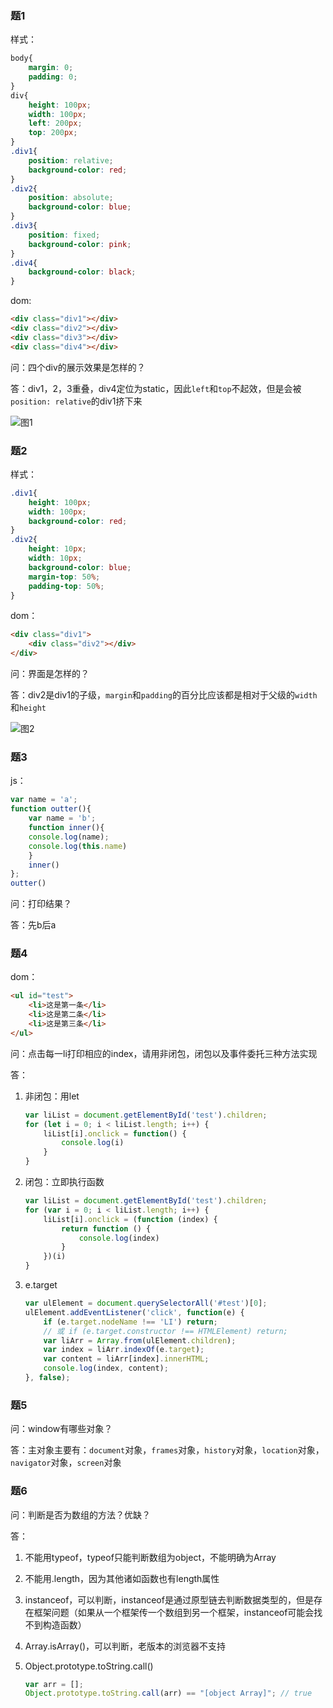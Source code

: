 ### 题1

样式：

```css
body{
    margin: 0;
    padding: 0;
}
div{
    height: 100px;
    width: 100px;
    left: 200px;
    top: 200px;
}
.div1{
    position: relative;
    background-color: red;
}
.div2{
    position: absolute;
    background-color: blue;
}
.div3{
    position: fixed;
    background-color: pink;
}
.div4{
    background-color: black;
}
```

dom:

```html
<div class="div1"></div>
<div class="div2"></div>
<div class="div3"></div>
<div class="div4"></div> 
```

问：四个div的展示效果是怎样的？

答：div1，2，3重叠，div4定位为static，因此`left`和`top`不起效，但是会被`position: relative`的div1挤下来

![图1](D:\front-end-note\images\面试题\图1.png)



### 题2

样式：

```css
.div1{
    height: 100px;
    width: 100px;
    background-color: red;
}
.div2{
    height: 10px;
    width: 10px;
    background-color: blue;
    margin-top: 50%;
    padding-top: 50%;
}
```

dom：

```html
<div class="div1">
    <div class="div2"></div>
</div>
```

问：界面是怎样的？

答：div2是div1的子级，`margin`和`padding`的百分比应该都是相对于父级的`width`和`height`

![图2](D:\front-end-note\images\面试题\图2.png)

### 题3

js：

```js
var name = 'a';
function outter(){
    var name = 'b';
    function inner(){
    console.log(name);
    console.log(this.name)
    }
    inner()
};
outter()
```

问：打印结果？

答：先b后a



### 题4

dom：

```html
<ul id="test">
    <li>这是第一条</li>
    <li>这是第二条</li>
    <li>这是第三条</li>
</ul>
```

问：点击每一li打印相应的index，请用非闭包，闭包以及事件委托三种方法实现

答：

1. 非闭包：用let

   ```js
   var liList = document.getElementById('test').children;
   for (let i = 0; i < liList.length; i++) {
       liList[i].onclick = function() {
           console.log(i)
       }
   }
   ```

   

2. 闭包：立即执行函数

   ```js
   var liList = document.getElementById('test').children;
   for (var i = 0; i < liList.length; i++) {
       liList[i].onclick = (function (index) {
           return function () {
               console.log(index)
           }
       })(i)
   }
   ```

   

3. e.target

   ```js
   var ulElement = document.querySelectorAll('#test')[0];
   ulElement.addEventListener('click', function(e) {
       if (e.target.nodeName !== 'LI') return;
       // 或 if (e.target.constructor !== HTMLElement) return; 
       var liArr = Array.from(ulElement.children);
       var index = liArr.indexOf(e.target);
       var content = liArr[index].innerHTML;
       console.log(index, content);
   }, false);
   ```

   

### 题5

问：window有哪些对象？

答：主对象主要有：`document`对象，`frames`对象，`history`对象，`location`对象，`navigator`对象，`screen`对象



### 题6

问：判断是否为数组的方法？优缺？

答：

1. 不能用typeof，typeof只能判断数组为object，不能明确为Array

2. 不能用.length，因为其他诸如函数也有length属性

3. instanceof，可以判断，instanceof是通过原型链去判断数据类型的，但是存在框架问题（如果从一个框架传一个数组到另一个框架，instanceof可能会找不到构造函数）

4. Array.isArray()，可以判断，老版本的浏览器不支持

5. Object.prototype.toString.call()

   ```js
   var arr = [];
   Object.prototype.toString.call(arr) == "[object Array]"; // true
   ```

   